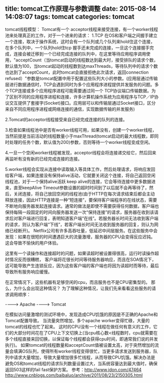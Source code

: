 title: tomcat工作原理与参数调整
date: 2015-08-14 14:08:07
tags: tomcat
categories: tomcat
---
tomcat线程模型：
Tomcat有一个 acceptor线程来接受连接，有一个worker线程池来处理真正的工作，对于一个进来的请求：
1.TCP 在OS和客户端之间握手建立一个连接，取决于操作系统，这时会有一个队列或几个队列来hold住这个连接，在多个队列中，一个队列hold住tcp 握手还未完成的连接，一旦这个连接握手完成，连接会被迁移到一个已经完成连接的队列中，在这里等待应用程序调用使用，"acceptCount（当tomcat启动的线程数达到最大时，接受排队的请求个数，默认值为100，当tomcat起动的线程数到达maxThreads，等待队列中的请求个数也达到了acceptCount，此时tomcat会直接拒绝此次请求，返回connection refused）"参数是tomcat配置中用于配置这些队列大小的参数。(应用层通过传输层进行数据通信时，TCP会遇到同时为多个应用程序进程提供并发服务的问题。多个TCP连接或多个应用程序进程可能需要通过同一个 TCP协议端口传输数据。为了区别不同的应用程序进程和连接，许多计算机操作系统为应用程序与TCP／IP协议交互提供了套接字(Socket)接口。应用层可以和传输层通过Socket接口，区分来自不同应用程序进程或网络连接的通信，实现数据传输的并发服务)
<!--more-->
2.Tomcat的acceptor线程接受来自已经完成连接的队列的连接。

3.检查如果线程池中是否有worker线程可用，如果没有，创建一个worker线程，当然前提是当前活动的线程数量小于maxThread(tomcat启动的最大线程数，即同时处理的任务个数，默认值为200)参数，否则等待一个worker线程变成空闲。

4.一旦一个空闲worker线程被发现，acceptor线程会将连接递交给它，然后回来再监听有没有新的已经完成连接的连接。

5.worker线程会实现从连接中读取输入等具体工作，然后处理请求，将响应发回给客户端，如果连接没有保持alive活动，它就要关闭这个连接，将自己返回空闲线程池，对于一个保持alive活跃 keep alive的连接，它会等待连接中更多数据进来，直至keepAlive Timeout参数设置的超时时间到了以后就不会再等待了，然后，关闭连接，将自己放回空闲的线程池(由于HTTP在每次请求结束后都会主动释放连接，因此HTTP连接是一种“短连接”，要保持客户端程序的在线状态，需要不断地向服务器发起连接请求。通常的做法是即使不需要获得任何数据，客户端也保持每隔一段固定的时间向服务器发送一次“保持连接”的请求，服务器在收到该请求后对客户端进行回复，表明知道客户端“在线”。若服务器长时间无法收到客户端的请求，则认为客户端“下线”，若客户端长时间无法收到服务器的回复，则认为网络已经断开)。
Netflix公司有许多高吞吐量，低延迟中间层服务。在这些服务中会发现：如果在很短的时间遭遇巨大的流量激增，服务器的CPU会变得反应迟钝。 这会导致不愉快的用户体验。

这里有一个读操作和连接超时的问题，如果读超时被设置得很高，运行时读操作超时情况反而很糟糕， 客户端将花很长时间等待服务器响应，而且在SOA情况下，这可能导致产生连锁反应，因为这些客户端的客户端也将因为读超时而等待，最后导致所有服务响应缓慢。 

在正常情况下，这些机器有足够空闲的cpu，而且服务也不是CPU密集型的。 那么，为什么会出现这种情况？ 为了理解这种情况，让我们先来看看这些服务的请求调用顺序：

----> Apache ----> Tomcat

在模拟访问量激增的测试环境中，发现造成CPU饥饿的原因是不正确的Apache和Tomcat配置导致。 当流量突然增加，多个apache worker变得忙碌，大量的tomcat的线程也忙了起来。 这时的CPU没有一个线程在做任何有意义的工作，它们的大部分时间花在了CPU上下文切换上(当cpu核心数<线程数时，cpu就需要在多个线程直接来回切换，以保证每个线程都会获得cpu时间，即通常我们说的并发执行)。
  如果tomcat的线程数量和acceptCount值被设置太高，对于突然增加的流量会填满OS队列，使得所有worker线程变得很忙，当更多请求发送到服务器，队列中请求大量增加，导致大量增加很多忙线程，从而导致CPU饥饿。解决办法是避免OS和tomcat线程的请求队列数量设置过大，当系统容量达到最大值时，确保返回503这样的fail fast保护方案。
参考：http://www.jdon.com/47464
      http://www.cnblogs.com/baibaluo/archive/2011/08/23/2150305.html
